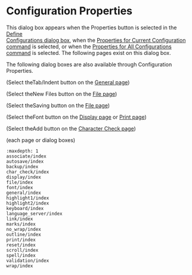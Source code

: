# Configuration Properties

This dialog box appears when the
Properties button is selected in the [Define\
Configurations dialog box](../configurations/index), when the [Properties for Current Configuration command](../../cmd/tools/customize) is selected, or when the
[Properties for All Configurations command](../../cmd/tools/all_prop) is selected. The following pages exist on this dialog box.







































The following dialog boxes are also available through Configuration Properties.

 (Select
theTab/Indent button on the [General page](general/index))

 (Select theNew Files button on the
[File page](file/index))


(Select theSaving button on the [File page](file/index))

 (Select theFont button on the
[Display page](display/index) or [Print page](print/index))


(Select theAdd button on the [Character Check page](char_check/index))

 (each page or dialog boxes)


```{toctree}
:maxdepth: 1
associate/index
autosave/index
backup/index
char_check/index
display/index
file/index
font/index
general/index
highlight1/index
highlight2/index
keyboard/index
language_server/index
link/index
marks/index
no_wrap/index
outline/index
print/index
reset/index
scroll/index
spell/index
validation/index
wrap/index
```
